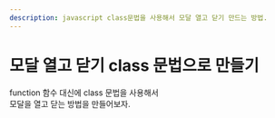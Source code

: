 ```yaml
---
description: javascript class문법을 사용해서 모달 열고 닫기 만드는 방법.
---
```


# 모달 열고 닫기 class 문법으로 만들기

function 함수 대신에 class 문법을 사용해서\
모달을 열고 닫는 방법을 만들어보자.

